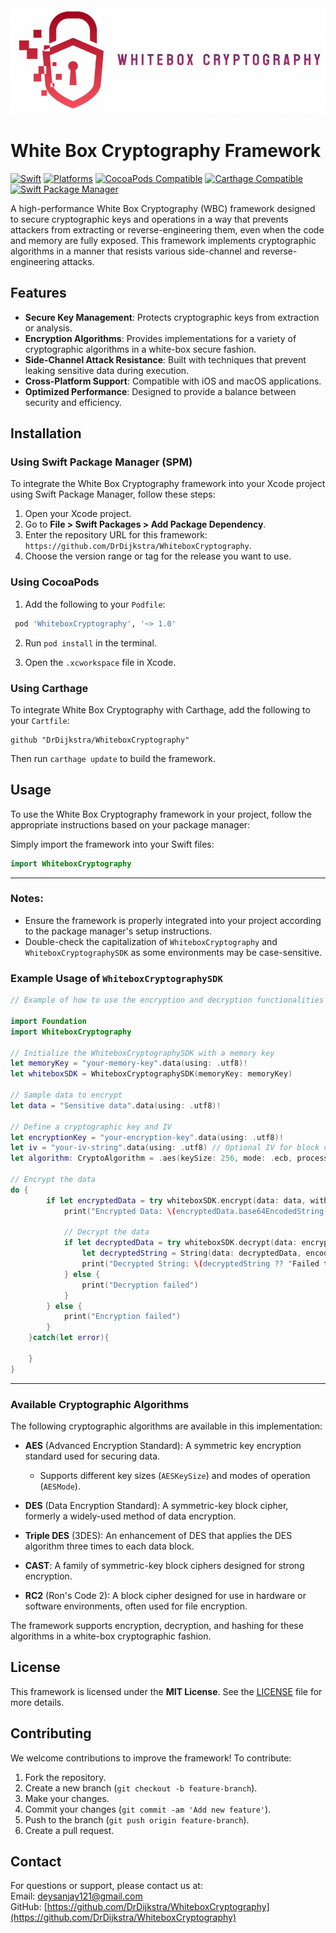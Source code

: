 <img src="https://raw.githubusercontent.com/DrDijkstra/WhiteboxCryptography/develop/Images/wbc.png" alt="White Box Cryptography Logo">


# White Box Cryptography Framework

[![Swift](https://img.shields.io/badge/Swift-5.9_5.10_6.0-orange?style=flat-square)](https://img.shields.io/badge/Swift-5.9_5.10_6.0-Orange?style=flat-square)
[![Platforms](https://img.shields.io/badge/Platforms-macOS_iOS_tvOS_watchOS_visionOS-yellowgreen?style=flat-square)](https://img.shields.io/badge/Platforms-macOS_iOS_tvOS_watchOS_visionOS-Green?style=flat-square)
[![CocoaPods Compatible](https://img.shields.io/cocoapods/v/WhiteboxCryptography.svg?style=flat-square)](https://img.shields.io/cocoapods/v/WhiteboxCryptography.svg)
[![Carthage Compatible](https://img.shields.io/badge/Carthage-compatible-4BC51D.svg?style=flat-square)](https://github.com/Carthage/Carthage)
[![Swift Package Manager](https://img.shields.io/badge/Swift_Package_Manager-compatible-orange?style=flat-square)](https://img.shields.io/badge/Swift_Package_Manager-compatible-orange?style=flat-square)


A high-performance White Box Cryptography (WBC) framework designed to secure cryptographic keys and operations in a way that prevents attackers from extracting or reverse-engineering them, even when the code and memory are fully exposed. This framework implements cryptographic algorithms in a manner that resists various side-channel and reverse-engineering attacks.

## Features

- **Secure Key Management**: Protects cryptographic keys from extraction or analysis.
- **Encryption Algorithms**: Provides implementations for a variety of cryptographic algorithms in a white-box secure fashion.
- **Side-Channel Attack Resistance**: Built with techniques that prevent leaking sensitive data during execution.
- **Cross-Platform Support**: Compatible with iOS and macOS applications.
- **Optimized Performance**: Designed to provide a balance between security and efficiency.

## Installation

### Using Swift Package Manager (SPM)

To integrate the White Box Cryptography framework into your Xcode project using Swift Package Manager, follow these steps:

1. Open your Xcode project.
2. Go to **File > Swift Packages > Add Package Dependency**.
3. Enter the repository URL for this framework: `https://github.com/DrDijkstra/WhiteboxCryptography`.
4. Choose the version range or tag for the release you want to use.

### Using CocoaPods

1. Add the following to your `Podfile`:

```ruby
 pod 'WhiteboxCryptography', '~> 1.0'
```

2. Run `pod install` in the terminal.

3. Open the `.xcworkspace` file in Xcode.

### Using Carthage

To integrate White Box Cryptography with Carthage, add the following to your `Cartfile`:

```
github "DrDijkstra/WhiteboxCryptography"
```

Then run `carthage update` to build the framework.

## Usage

To use the White Box Cryptography framework in your project, follow the appropriate instructions based on your package manager:



Simply import the framework into your Swift files:

```swift
import WhiteboxCryptography
```

---

### Notes:
- Ensure the framework is properly integrated into your project according to the package manager's setup instructions.
- Double-check the capitalization of `WhiteboxCryptography` and `WhiteboxCryptographySDK` as some environments may be case-sensitive.

### Example Usage of `WhiteboxCryptographySDK`

```swift
// Example of how to use the encryption and decryption functionalities

import Foundation
import WhiteboxCryptography

// Initialize the WhiteboxCryptographySDK with a memory key
let memoryKey = "your-memory-key".data(using: .utf8)!
let whiteboxSDK = WhiteboxCryptographySDK(memoryKey: memoryKey)

// Sample data to encrypt
let data = "Sensitive data".data(using: .utf8)!

// Define a cryptographic key and IV
let encryptionKey = "your-encryption-key".data(using: .utf8)!
let iv = "your-iv-string".data(using: .utf8) // Optional IV for block ciphers
let algorithm: CryptoAlgorithm = .aes(keySize: 256, mode: .ecb, processingType: .regular) // Replace with the actual algorithm

// Encrypt the data
do {
        if let encryptedData = try whiteboxSDK.encrypt(data: data, withKey: encryptionKey, iv: iv, algorithm: algorithm) {
            print("Encrypted Data: \(encryptedData.base64EncodedString())")
            
            // Decrypt the data
            if let decryptedData = try whiteboxSDK.decrypt(data: encryptedData, withKey: encryptionKey, iv: iv, algorithm: algorithm) {
                let decryptedString = String(data: decryptedData, encoding: .utf8)
                print("Decrypted String: \(decryptedString ?? "Failed to decrypt")")
            } else {
                print("Decryption failed")
            }
        } else {
            print("Encryption failed")
        }
    }catch(let error){
    
    }
}
```
---

### Available Cryptographic Algorithms

The following cryptographic algorithms are available in this implementation:

- **AES** (Advanced Encryption Standard): A symmetric key encryption standard used for securing data.
  - Supports different key sizes (`AESKeySize`) and modes of operation (`AESMode`).
  
- **DES** (Data Encryption Standard): A symmetric-key block cipher, formerly a widely-used method of data encryption.

- **Triple DES** (3DES): An enhancement of DES that applies the DES algorithm three times to each data block.

- **CAST**: A family of symmetric-key block ciphers designed for strong encryption.

- **RC2** (Ron's Code 2): A block cipher designed for use in hardware or software environments, often used for file encryption.

The framework supports encryption, decryption, and hashing for these algorithms in a white-box cryptographic fashion.

## License

This framework is licensed under the **MIT License**. See the [LICENSE](LICENSE) file for more details.

## Contributing

We welcome contributions to improve the framework! To contribute:

1. Fork the repository.
2. Create a new branch (`git checkout -b feature-branch`).
3. Make your changes.
4. Commit your changes (`git commit -am 'Add new feature'`).
5. Push to the branch (`git push origin feature-branch`).
6. Create a pull request.

## Contact

For questions or support, please contact us at:  
Email: deysanjay121@gmail.com  
GitHub: [https://github.com/DrDijkstra/WhiteboxCryptography](https://github.com/DrDijkstra/WhiteboxCryptography)

